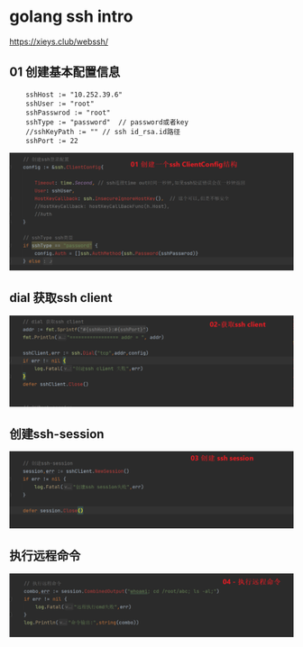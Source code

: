 #  golang ssh intro 


https://xieys.club/webssh/



##  01 创建基本配置信息

```
	sshHost := "10.252.39.6"
	sshUser := "root"
	sshPasswrod := "root"
	sshType := "password"  // password或者key
	//sshKeyPath := "" // ssh id_rsa.id路径
	sshPort := 22
```

![0101](_image/0101.png)





##   dial 获取ssh client
![0201](_image/0201.png)



##  创建ssh-session
![0301](_image/0301.png)



##  执行远程命令
![0401](_image/0401.png)




